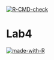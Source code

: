 <!-- badges: start -->
  [![R-CMD-check](https://github.com/bboyect/Lab4/actions/workflows/R-CMD-check.yaml/badge.svg)](https://github.com/bboyect/Lab4/actions/workflows/R-CMD-check.yaml)
  <!-- badges: end -->
# Lab4

[![made-with-R](https://img.shields.io/badge/Made%20with-R-1f425f.svg)](https://www.r-project.org/)
